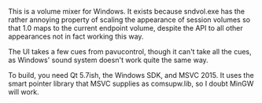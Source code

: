 This is a volume mixer for Windows. It exists because sndvol.exe has the rather
annoying property of scaling the appearance of session volumes so that 1.0 maps
to the current endpoint volume, despite the API to all other appearances not in
fact working this way.

The UI takes a few cues from pavucontrol, though it can't take all the cues, as
Windows' sound system doesn't work quite the same way.

To build, you need Qt 5.7ish, the Windows SDK, and MSVC 2015. It uses the smart
pointer library that MSVC supplies as comsupw.lib, so I doubt MinGW will work.

